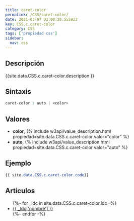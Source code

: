 ```yaml
---
title: caret-color
permalink: /CSS/caret-color/
date: 2021-03-07 03:00:28.555923
key: CSS.c.caret-color
category: CSS
tags: ['propiedad css']
sidebar: 
  nav: css
---
```


## Descripción
{{site.data.CSS.c.caret-color.description }}

## Sintaxis
~~~css
caret-color : auto | <color>
~~~

## Valores
* **color**,  {% include w3api/value_description.html propiedad=site.data.CSS.c.caret-color valor="color" %}
* **auto**,  {% include w3api/value_description.html propiedad=site.data.CSS.c.caret-color valor="auto" %}

## Ejemplo
~~~css
{{ site.data.CSS.c.caret-color.code}}
~~~

## Artículos
<ul>
{%- for _ldc in site.data.CSS.c.caret-color.ldc -%}
   <li>
       <a href="{{_ldc['url'] }}">{{ _ldc['nombre'] }}</a>
   </li>
{%- endfor -%}
</ul>
